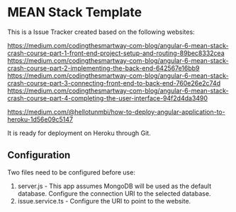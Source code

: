 
# MEAN Stack Template

This is a Issue Tracker created based on the following websites: 

https://medium.com/codingthesmartway-com-blog/angular-6-mean-stack-crash-course-part-1-front-end-project-setup-and-routing-89bec8332cea
https://medium.com/codingthesmartway-com-blog/angular-6-mean-stack-crash-course-part-2-implementing-the-back-end-642567e16bb9
https://medium.com/codingthesmartway-com-blog/angular-6-mean-stack-crash-course-part-3-connecting-front-end-to-back-end-760e26e2c74d
https://medium.com/codingthesmartway-com-blog/angular-6-mean-stack-crash-course-part-4-completing-the-user-interface-94f2d4da3490

https://medium.com/@hellotunmbi/how-to-deploy-angular-application-to-heroku-1d56e09c5147

It is ready for deployment on Heroku through Git. 

## Configuration

Two files need to be configured before use: 
1. server.js - This app assumes MongoDB will be used as the default database. Configure the connection URI to the selected database. 
2. issue.service.ts - Configure the URI to point to the website. 

